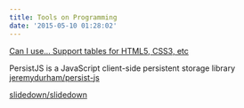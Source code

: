 ```yaml
---
title: Tools on Programming
date: '2015-05-10 01:28:02'
---
```


[Can I use... Support tables for HTML5, CSS3, etc][@1]

PersistJS is a JavaScript client-side persistent storage library [jeremydurham/persist-js][@2]

[slidedown/slidedown][@3]

<!-- reference links -->

[@1]: http://caniuse.com/
[@2]: https://github.com/jeremydurham/persist-js
[@3]: https://github.com/slidedown/slidedown
